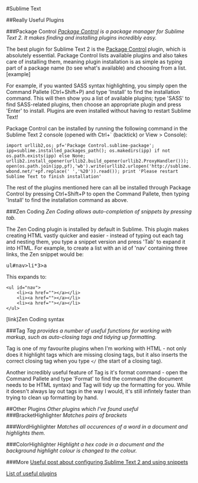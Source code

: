 #Sublime Text

##Really Useful Plugins

###Package Control
*[Package Control](http://wbond.net/sublime_packages/package_control) is a package manager for Sublime Text 2. It makes finding and installing plugins incredibly easy.*

The best plugin for Sublime Text 2 is the [Package Control](http://wbond.net/sublime_packages/package_control) plugin, which is absolutely essential. Package Control lists available plugins and also takes care of installing them, meaning plugin installation is as simple as typing part of a package name (to see what's available) and choosing from a list. [example]

For example, if you wanted SASS syntax highlighting, you simply open the Command Pallete (Ctrl+Shift+P) and type 'Install' to find the installation command. This will then show you a list of available plugins; type 'SASS' to find SASS-related plugins, then choose an appropriate plugin and press 'Enter' to install. Plugins are even installed without having to restart Sublime Text!

Package Control can be installed by running the following command in the Sublime Text 2 console (opened with Ctrl+` (backtick) or View > Console):

`import urllib2,os; pf='Package Control.sublime-package'; ipp=sublime.installed_packages_path(); os.makedirs(ipp) if not os.path.exists(ipp) else None; urllib2.install_opener(urllib2.build_opener(urllib2.ProxyHandler())); open(os.path.join(ipp,pf),'wb').write(urllib2.urlopen('http://sublime.wbond.net/'+pf.replace(' ','%20')).read()); print 'Please restart Sublime Text to finish installation'`

The rest of the plugins mentioned here can all be installed through Package Control by pressing Ctrl+Shift+P to open the Command Pallete, then typing 'Install' to find the installation command as above.

###Zen Coding
*Zen Coding allows auto-completion of snippets by pressing tab.*

The Zen Coding plugin is installed by default in Sublime. This plugin makes creating HTML vastly quicker and easier - instead of typing out each tag and nesting them, you type a snippet version and press 'Tab' to expand it into HTML. For example, to create a list with an id of 'nav' containing three links, the Zen snippet would be: <pre>ul#nav>li*3>a</pre>
This expands to:

    <ul id="nav">
	    <li><a href=""></a></li>
		<li><a href=""></a></li>
		<li><a href=""></a></li>
    </ul>



[link]Zen Coding syntax

###Tag
*Tag provides a number of useful functions for working with markup, such as auto-closing tags and tidying up formatting.*

Tag is one of my favourite plugins when I'm working with HTML - not only does it highlight tags which are missing closing tags, but it also inserts the correct closing tag when you type `</` (the start of a closing tag).

Another incredibly useful feature of Tag is it's format command - open the Command Pallete and type 'Format' to find the command (the document needs to be HTML syntax) and Tag will tidy up the formatting for you. While it doesn't always lay out tags in the way I would, it's still infintely faster than trying to clean up formatting by hand.

##Other Plugins
*Other plugins which I've found useful* 
###BracketHighlighter
*Matches pairs of brackets*

###WordHighlighter
*Matches all occurences of a word in a document and highlights them.*

###ColorHighlighter
*Highlight a hex code in a document and the background highlight colour is changed to the colour.*
 

###More
[Useful post about configuring Sublime Text 2 and using snippets](http://www.nerdi.net/blog/2012/02/05/customize-your-sublime-text-2-configuration-for-awesome-coding/)

[List of useful plugins](http://net.tutsplus.com/tutorials/tools-and-tips/essential-sublime-text-2-plugins-and-extensions/)